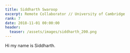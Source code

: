 ```yaml
---
title: Siddharth Swaroop
excerpt: Remote Collaborator // University of Cambridge
rank: 7
date: 2018-11-01 00:00:00
header:
  teaser: /assets/images/siddharth_200.png
---
```


Hi my name is Siddharth.

